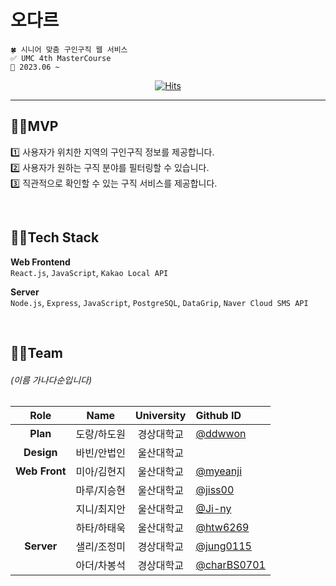 # 오다르
```
🍀 시니어 맞춤 구인구직 웹 서비스
✅ UMC 4th MasterCourse  
📆 2023.06 ~
```

<div align="center"> 
  
[![Hits](https://hits.seeyoufarm.com/api/count/incr/badge.svg?url=https%3A%2F%2Fgithub.com%2FO-dar&count_bg=%23A2C08A&title_bg=%235B8E31&icon=&icon_color=%23E7E7E7&title=O-dar&edge_flat=false)](https://hits.seeyoufarm.com)

<hr/>
</div>

## 👵🏻MVP
1️⃣ 사용자가 위치한 지역의 구인구직 정보를 제공합니다.  
2️⃣ 사용자가 원하는 구직 분야를 필터링할 수 있습니다.  
3️⃣ 직관적으로 확인할 수 있는 구직 서비스를 제공합니다.  

<br/>

## 👴🏻Tech Stack
**Web Frontend**  
`React.js`, `JavaScript`, `Kakao Local API`  
  
**Server**  
`Node.js`, `Express`, `JavaScript`, `PostgreSQL`, `DataGrip`, `Naver Cloud SMS API`  

<br/>

## 👵🏻Team
###### (이름 가나다순입니다)  

| Role | Name | University | Github ID |
| :------------: | :------------: | :------------: | :------------ |
| **Plan** | 도랑/하도원 | 경상대학교 | [@ddwwon](https://github.com/ddwwon) |  
| **Design** | 바빈/안법인 | 울산대학교 | |
| **Web Front** | 미아/김현지 | 울산대학교 | [@myeanji](https://github.com/myeanji) |
|  | 마루/지승현 | 울산대학교 | [@jiss00](https://github.com/jiss00) |
|  | 지니/최지안 | 울산대학교 | [@Ji-ny](https://github.com/Ji-ny) |
|  | 하타/하태욱 | 울산대학교 | [@htw6269](https://github.com/htw6269) |
| **Server** | 샐리/조정미 | 경상대학교 | [@jung0115](https://github.com/jung0115) |
| | 아더/차봉석  | 경상대학교 | [@charBS0701](https://github.com/charBS0701) |
